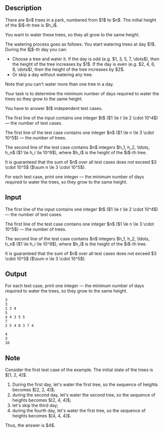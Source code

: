 ## Description

<div><p>There are $n$ trees in a park, numbered from $1$ to $n$. The initial height of the $i$-th tree is $h_i$.</p><p>You want to water these trees, so they all grow to the <span class="tex-font-style-bf">same</span> height.</p><p>The watering process goes as follows. You start watering trees at day $1$. During the $j$-th day you can: </p><ul> <li> Choose a tree and water it. If the day is odd (e.g. $1, 3, 5, 7, \dots$), then the height of the tree increases by $1$. If the day is even (e.g. $2, 4, 6, 8, \dots$), then the height of the tree increases by $2$. </li><li> Or skip a day without watering any tree. </li></ul><p>Note that you can't water more than one tree in a day. </p><p>Your task is to determine the <span class="tex-font-style-bf">minimum</span> number of days required to water the trees so they grow to the same height.</p><p>You have to answer $t$ independent test cases.</p></div><div class="input-specification"><p>The first line of the input contains one integer $t$ ($1 \le t \le 2 \cdot 10^4$) — the number of test cases.</p><p>The first line of the test case contains one integer $n$ ($1 \le n \le 3 \cdot 10^5$) — the number of trees.</p><p>The second line of the test case contains $n$ integers $h_1, h_2, \ldots, h_n$ ($1 \le h_i \le 10^9$), where $h_i$ is the height of the $i$-th tree.</p><p>It is guaranteed that the sum of $n$ over all test cases does not exceed $3 \cdot 10^5$ ($\sum n \le 3 \cdot 10^5$).</p></div><div class="output-specification"><p>For each test case, print one integer — the <span class="tex-font-style-bf">minimum</span> number of days required to water the trees, so they grow to the same height.</p></div>

## Input

<p>The first line of the input contains one integer $t$ ($1 \le t \le 2 \cdot 10^4$) — the number of test cases.</p><p>The first line of the test case contains one integer $n$ ($1 \le n \le 3 \cdot 10^5$) — the number of trees.</p><p>The second line of the test case contains $n$ integers $h_1, h_2, \ldots, h_n$ ($1 \le h_i \le 10^9$), where $h_i$ is the height of the $i$-th tree.</p><p>It is guaranteed that the sum of $n$ over all test cases does not exceed $3 \cdot 10^5$ ($\sum n \le 3 \cdot 10^5$).</p>

## Output

<p>For each test case, print one integer — the <span class="tex-font-style-bf">minimum</span> number of days required to water the trees, so they grow to the same height.</p>





```input1
3
3
1 2 4
5
4 4 3 5 5
7
2 5 4 8 3 7 4
```




```output1
4
3
16
```



## Note

<p>Consider the first test case of the example. The initial state of the trees is $[1, 2, 4]$.</p><ol> <li> During the first day, let's water the first tree, so the sequence of heights becomes $[2, 2, 4]$; </li><li> during the second day, let's water the second tree, so the sequence of heights becomes $[2, 4, 4]$; </li><li> let's skip the third day; </li><li> during the fourth day, let's water the first tree, so the sequence of heights becomes $[4, 4, 4]$. </li></ol><p>Thus, the answer is $4$.</p>
